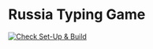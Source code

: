 # Russia Typing Game
[![Check Set-Up & Build](https://github.com/kerokerogeorge/russian-typing-game-2/actions/workflows/typescript.yml/badge.svg)](https://github.com/kerokerogeorge/russian-typing-game-2/actions/workflows/typescript.yml)